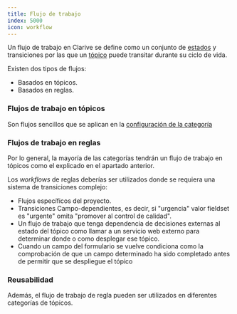 ```yaml
---
title: Flujo de trabajo
index: 5000
icon: workflow
---
```


Un flujo de trabajo en Clarive se define como un conjunto de [estados](/concepts/status) y transiciones por las que un
[tópico](/concepts/topic) puede transitar durante su ciclo de vida.

Existen dos tipos de flujos:

- Basados en tópicos.
- Basados en reglas.

### Flujos de trabajo en tópicos

Son flujos sencillos que se aplican en la [configuración de la categoría](/admin/categories)

### Flujos de trabajo en reglas

Por lo general, la mayoría de las categorías tendrán un flujo de trabajo en tópicos como el explicado en el apartado
anterior.

Los *workflows* de reglas deberías ser utilizados donde se requiera una sistema de transiciones complejo:

- Flujos específicos del proyecto.
- Transiciones Campo-dependientes, es decir, si "urgencia" valor fieldset es "urgente" omita "promover al control de
  calidad".
- Un flujo de trabajo que tenga dependencia de decisiones externas al estado del tópico como llamar a un servicio web
  externo para determinar donde o como desplegar ese tópico.
- Cuando un campo del formulario se vuelve condiciona como la comprobación de que un campo determinado ha sido
  completado antes de permitir que se despliegue el tópico

### Reusabilidad

Además, el flujo de trabajo de regla pueden ser utilizados en diferentes categorías de tópicos.
